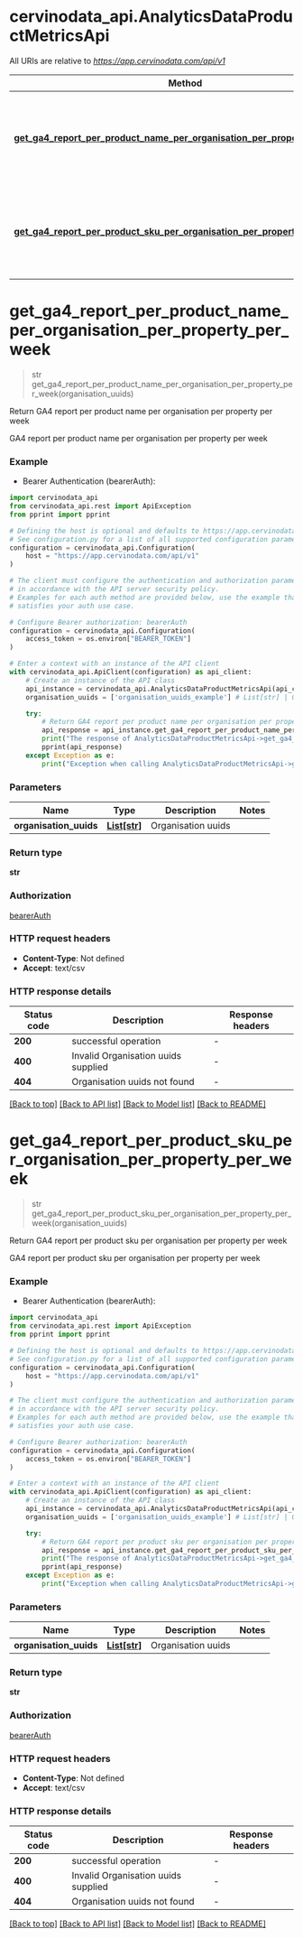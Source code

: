 # cervinodata_api.AnalyticsDataProductMetricsApi

All URIs are relative to *https://app.cervinodata.com/api/v1*

Method | HTTP request | Description
------------- | ------------- | -------------
[**get_ga4_report_per_product_name_per_organisation_per_property_per_week**](AnalyticsDataProductMetricsApi.md#get_ga4_report_per_product_name_per_organisation_per_property_per_week) | **GET** /data/ga4-report-per-product-name-per-organisation-per-property-per-week/{organisationUuids} | Return GA4 report per product name per organisation per property per week
[**get_ga4_report_per_product_sku_per_organisation_per_property_per_week**](AnalyticsDataProductMetricsApi.md#get_ga4_report_per_product_sku_per_organisation_per_property_per_week) | **GET** /data/ga4-report-per-product-sku-per-organisation-per-property-per-week/{organisationUuids} | Return GA4 report per product sku per organisation per property per week


# **get_ga4_report_per_product_name_per_organisation_per_property_per_week**
> str get_ga4_report_per_product_name_per_organisation_per_property_per_week(organisation_uuids)

Return GA4 report per product name per organisation per property per week

GA4 report per product name per organisation per property per week

### Example

* Bearer Authentication (bearerAuth):

```python
import cervinodata_api
from cervinodata_api.rest import ApiException
from pprint import pprint

# Defining the host is optional and defaults to https://app.cervinodata.com/api/v1
# See configuration.py for a list of all supported configuration parameters.
configuration = cervinodata_api.Configuration(
    host = "https://app.cervinodata.com/api/v1"
)

# The client must configure the authentication and authorization parameters
# in accordance with the API server security policy.
# Examples for each auth method are provided below, use the example that
# satisfies your auth use case.

# Configure Bearer authorization: bearerAuth
configuration = cervinodata_api.Configuration(
    access_token = os.environ["BEARER_TOKEN"]
)

# Enter a context with an instance of the API client
with cervinodata_api.ApiClient(configuration) as api_client:
    # Create an instance of the API class
    api_instance = cervinodata_api.AnalyticsDataProductMetricsApi(api_client)
    organisation_uuids = ['organisation_uuids_example'] # List[str] | Organisation uuids

    try:
        # Return GA4 report per product name per organisation per property per week
        api_response = api_instance.get_ga4_report_per_product_name_per_organisation_per_property_per_week(organisation_uuids)
        print("The response of AnalyticsDataProductMetricsApi->get_ga4_report_per_product_name_per_organisation_per_property_per_week:\n")
        pprint(api_response)
    except Exception as e:
        print("Exception when calling AnalyticsDataProductMetricsApi->get_ga4_report_per_product_name_per_organisation_per_property_per_week: %s\n" % e)
```



### Parameters


Name | Type | Description  | Notes
------------- | ------------- | ------------- | -------------
 **organisation_uuids** | [**List[str]**](str.md)| Organisation uuids | 

### Return type

**str**

### Authorization

[bearerAuth](../README.md#bearerAuth)

### HTTP request headers

 - **Content-Type**: Not defined
 - **Accept**: text/csv

### HTTP response details

| Status code | Description | Response headers |
|-------------|-------------|------------------|
**200** | successful operation |  -  |
**400** | Invalid Organisation uuids supplied |  -  |
**404** | Organisation uuids not found |  -  |

[[Back to top]](#) [[Back to API list]](../README.md#documentation-for-api-endpoints) [[Back to Model list]](../README.md#documentation-for-models) [[Back to README]](../README.md)

# **get_ga4_report_per_product_sku_per_organisation_per_property_per_week**
> str get_ga4_report_per_product_sku_per_organisation_per_property_per_week(organisation_uuids)

Return GA4 report per product sku per organisation per property per week

GA4 report per product sku per organisation per property per week

### Example

* Bearer Authentication (bearerAuth):

```python
import cervinodata_api
from cervinodata_api.rest import ApiException
from pprint import pprint

# Defining the host is optional and defaults to https://app.cervinodata.com/api/v1
# See configuration.py for a list of all supported configuration parameters.
configuration = cervinodata_api.Configuration(
    host = "https://app.cervinodata.com/api/v1"
)

# The client must configure the authentication and authorization parameters
# in accordance with the API server security policy.
# Examples for each auth method are provided below, use the example that
# satisfies your auth use case.

# Configure Bearer authorization: bearerAuth
configuration = cervinodata_api.Configuration(
    access_token = os.environ["BEARER_TOKEN"]
)

# Enter a context with an instance of the API client
with cervinodata_api.ApiClient(configuration) as api_client:
    # Create an instance of the API class
    api_instance = cervinodata_api.AnalyticsDataProductMetricsApi(api_client)
    organisation_uuids = ['organisation_uuids_example'] # List[str] | Organisation uuids

    try:
        # Return GA4 report per product sku per organisation per property per week
        api_response = api_instance.get_ga4_report_per_product_sku_per_organisation_per_property_per_week(organisation_uuids)
        print("The response of AnalyticsDataProductMetricsApi->get_ga4_report_per_product_sku_per_organisation_per_property_per_week:\n")
        pprint(api_response)
    except Exception as e:
        print("Exception when calling AnalyticsDataProductMetricsApi->get_ga4_report_per_product_sku_per_organisation_per_property_per_week: %s\n" % e)
```



### Parameters


Name | Type | Description  | Notes
------------- | ------------- | ------------- | -------------
 **organisation_uuids** | [**List[str]**](str.md)| Organisation uuids | 

### Return type

**str**

### Authorization

[bearerAuth](../README.md#bearerAuth)

### HTTP request headers

 - **Content-Type**: Not defined
 - **Accept**: text/csv

### HTTP response details

| Status code | Description | Response headers |
|-------------|-------------|------------------|
**200** | successful operation |  -  |
**400** | Invalid Organisation uuids supplied |  -  |
**404** | Organisation uuids not found |  -  |

[[Back to top]](#) [[Back to API list]](../README.md#documentation-for-api-endpoints) [[Back to Model list]](../README.md#documentation-for-models) [[Back to README]](../README.md)

